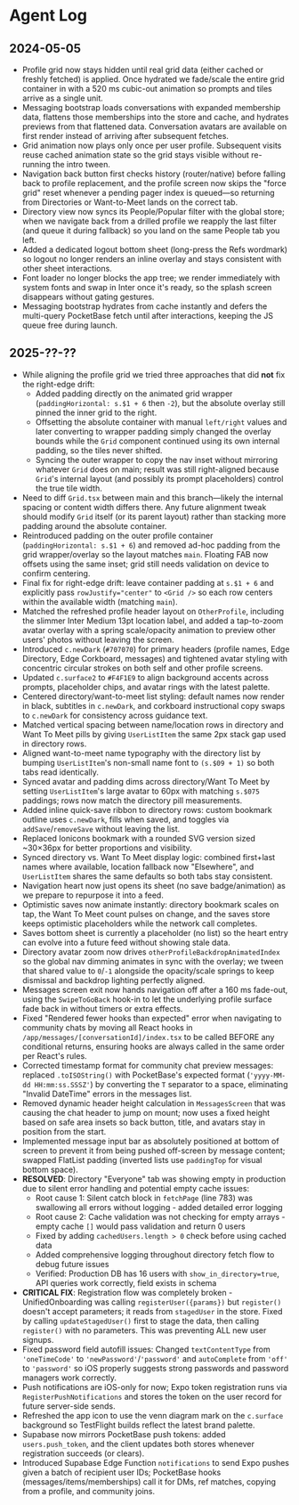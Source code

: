 # Agent Log

## 2024-05-05
- Profile grid now stays hidden until real grid data (either cached or freshly fetched) is applied. Once hydrated we fade/scale the entire grid container in with a 520 ms cubic-out animation so prompts and tiles arrive as a single unit.
- Messaging bootstrap loads conversations with expanded membership data, flattens those memberships into the store and cache, and hydrates previews from that flattened data. Conversation avatars are available on first render instead of arriving after subsequent fetches.
- Grid animation now plays only once per user profile. Subsequent visits reuse cached animation state so the grid stays visible without re-running the intro tween.
- Navigation back button first checks history (router/native) before falling back to profile replacement, and the profile screen now skips the "force grid" reset whenever a pending pager index is queued—so returning from Directories or Want-to-Meet lands on the correct tab.
- Directory view now syncs its People/Popular filter with the global store; when we navigate back from a drilled profile we reapply the last filter (and queue it during fallback) so you land on the same People tab you left.
- Added a dedicated logout bottom sheet (long-press the Refs wordmark) so logout no longer renders an inline overlay and stays consistent with other sheet interactions.
- Font loader no longer blocks the app tree; we render immediately with system fonts and swap in Inter once it's ready, so the splash screen disappears without gating gestures.
- Messaging bootstrap hydrates from cache instantly and defers the multi-query PocketBase fetch until after interactions, keeping the JS queue free during launch.

## 2025-??-??
- While aligning the profile grid we tried three approaches that did **not** fix the right-edge drift:
  - Added padding directly on the animated grid wrapper (`paddingHorizontal: s.$1 + 6` then `-2`), but the absolute overlay still pinned the inner grid to the right.
  - Offsetting the absolute container with manual `left/right` values and later converting to wrapper padding simply changed the overlay bounds while the `Grid` component continued using its own internal padding, so the tiles never shifted.
  - Syncing the outer wrapper to copy the nav inset without mirroring whatever `Grid` does on main; result was still right-aligned because `Grid`'s internal layout (and possibly its prompt placeholders) control the true tile width.
- Need to diff `Grid.tsx` between main and this branch—likely the internal spacing or content width differs there. Any future alignment tweak should modify `Grid` itself (or its parent layout) rather than stacking more padding around the absolute container.
- Reintroduced padding on the outer profile container (`paddingHorizontal: s.$1 + 6`) and removed ad-hoc padding from the grid wrapper/overlay so the layout matches `main`. Floating FAB now offsets using the same inset; grid still needs validation on device to confirm centering.
- Final fix for right-edge drift: leave container padding at `s.$1 + 6` and explicitly pass `rowJustify="center"` to `<Grid />` so each row centers within the available width (matching `main`).
- Matched the refreshed profile header layout on `OtherProfile`, including the slimmer Inter Medium 13pt location label, and added a tap-to-zoom avatar overlay with a spring scale/opacity animation to preview other users' photos without leaving the screen.
- Introduced `c.newDark` (`#707070`) for primary headers (profile names, Edge Directory, Edge Corkboard, messages) and tightened avatar styling with concentric circular strokes on both self and other profile screens.
- Updated `c.surface2` to `#F4F1E9` to align background accents across prompts, placeholder chips, and avatar rings with the latest palette.
- Centered directory/want-to-meet list styling: default names now render in black, subtitles in `c.newDark`, and corkboard instructional copy swaps to `c.newDark` for consistency across guidance text.
- Matched vertical spacing between name/location rows in directory and Want To Meet pills by giving `UserListItem` the same 2px stack gap used in directory rows.
- Aligned want-to-meet name typography with the directory list by bumping `UserListItem`'s non-small name font to `(s.$09 + 1)` so both tabs read identically.
- Synced avatar and padding dims across directory/Want To Meet by setting `UserListItem`'s large avatar to 60px with matching `s.$075` paddings; rows now match the directory pill measurements.
- Added inline quick-save ribbon to directory rows: custom bookmark outline uses `c.newDark`, fills when saved, and toggles via `addSave`/`removeSave` without leaving the list.
- Replaced Ionicons bookmark with a rounded SVG version sized ~30×36px for better proportions and visibility.
- Synced directory vs. Want To Meet display logic: combined first+last names where available, location fallback now "Elsewhere", and `UserListItem` shares the same defaults so both tabs stay consistent.
- Navigation heart now just opens its sheet (no save badge/animation) as we prepare to repurpose it into a feed.
- Optimistic saves now animate instantly: directory bookmark scales on tap, the Want To Meet count pulses on change, and the saves store keeps optimistic placeholders while the network call completes.
- Saves bottom sheet is currently a placeholder (no list) so the heart entry can evolve into a future feed without showing stale data.
- Directory avatar zoom now drives `otherProfileBackdropAnimatedIndex` so the global nav dimming animates in sync with the overlay; we tween that shared value to `0`/`-1` alongside the opacity/scale springs to keep dismissal and backdrop lighting perfectly aligned.
- Messages screen exit now hands navigation off after a 160 ms fade-out, using the `SwipeToGoBack` hook-in to let the underlying profile surface fade back in without timers or extra effects.
- Fixed "Rendered fewer hooks than expected" error when navigating to community chats by moving all React hooks in `/app/messages/[conversationId]/index.tsx` to be called BEFORE any conditional returns, ensuring hooks are always called in the same order per React's rules.
- Corrected timestamp format for community chat preview messages: replaced `.toISOString()` with PocketBase's expected format (`'yyyy-MM-dd HH:mm:ss.SSSZ'`) by converting the `T` separator to a space, eliminating "Invalid DateTime" errors in the messages list.
- Removed dynamic header height calculation in `MessagesScreen` that was causing the chat header to jump on mount; now uses a fixed height based on safe area insets so back button, title, and avatars stay in position from the start.
- Implemented message input bar as absolutely positioned at bottom of screen to prevent it from being pushed off-screen by message content; swapped FlatList padding (inverted lists use `paddingTop` for visual bottom space).
- **RESOLVED**: Directory "Everyone" tab was showing empty in production due to silent error handling and potential empty cache issues:
  - Root cause 1: Silent catch block in `fetchPage` (line 783) was swallowing all errors without logging - added detailed error logging
  - Root cause 2: Cache validation was not checking for empty arrays - empty cache `[]` would pass validation and return 0 users
  - Fixed by adding `cachedUsers.length > 0` check before using cached data
  - Added comprehensive logging throughout directory fetch flow to debug future issues
  - Verified: Production DB has 16 users with `show_in_directory=true`, API queries work correctly, field exists in schema
- **CRITICAL FIX**: Registration flow was completely broken - UnifiedOnboarding was calling `registerUser({params})` but `register()` doesn't accept parameters; it reads from `stagedUser` in the store. Fixed by calling `updateStagedUser()` first to stage the data, then calling `register()` with no parameters. This was preventing ALL new user signups.
- Fixed password field autofill issues: Changed `textContentType` from `'oneTimeCode'` to `'newPassword'`/`'password'` and `autoComplete` from `'off'` to `'password'` so iOS properly suggests strong passwords and password managers work correctly.
- Push notifications are iOS-only for now; Expo token registration runs via `RegisterPushNotifications` and stores the token on the user record for future server-side sends.
- Refreshed the app icon to use the venn diagram mark on the `c.surface` background so TestFlight builds reflect the latest brand palette.
- Supabase now mirrors PocketBase push tokens: added `users.push_token`, and the client updates both stores whenever registration succeeds (or clears).
- Introduced Supabase Edge Function `notifications` to send Expo pushes given a batch of recipient user IDs; PocketBase hooks (messages/items/memberships) call it for DMs, ref matches, copying from a profile, and community joins.
